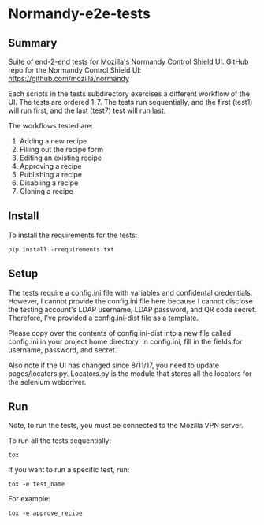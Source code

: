 Normandy-e2e-tests
====================


Summary
-------
Suite of end-2-end tests for Mozilla's Normandy Control Shield UI. GitHub repo for the Normandy Control Shield UI: https://github.com/mozilla/normandy


Each scripts in the tests subdirectory exercises a different workflow of the UI. The tests are ordered 1-7. The tests run sequentially, and the first (test1) will run first, and the last (test7) test will run last.


The workflows tested are:

1. Adding a new recipe 
2. Filling out the recipe form
3. Editing an existing recipe
4. Approving a recipe
5. Publishing a recipe
6. Disabling a recipe
7. Cloning a recipe


Install
-------


To install the requirements for the tests:

```
pip install -rrequirements.txt
```

Setup
-------

The tests require a config.ini file with variables and confidental credentials. However, I cannot provide the config.ini file here because I cannot disclose the testing account's LDAP username, LDAP password, and QR code secret. Therefore, I've provided a config.ini-dist file as a template.

Please copy over the contents of config.ini-dist into a new file called config.ini in your project home directory. In config.ini, fill in the fields for username, password, and secret. 

Also note if the UI has changed since 8/11/17, you need to update pages/locators.py. Locators.py is the module that stores all the locators for the selenium webdriver.

Run
-------
Note, to run the tests, you must be connected to the Mozilla VPN server.

To run all the tests sequentially:

```
tox
```

If you want to run a specific test, run:

```
tox -e test_name
```

For example:

```
tox -e approve_recipe
```